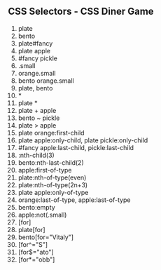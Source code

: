 ## CSS Selectors - CSS Diner Game

1. plate
2. bento
3. plate#fancy
4. plate apple
5. #fancy pickle
6. .small
7. orange.small
8. bento orange.small
9. plate, bento
10. \*
11. plate \*
12. plate + apple
13. bento ~ pickle
14. plate > apple
15. plate orange:first-child
16. plate apple:only-child, plate pickle:only-child
17. #fancy apple:last-child, pickle:last-child
18. :nth-child(3)
19. bento:nth-last-child(2)
20. apple:first-of-type
21. plate:nth-of-type(even)
22. plate:nth-of-type(2n+3)
23. plate apple:only-of-type
24. orange:last-of-type, apple:last-of-type
25. bento:empty
26. apple:not(.small)
27. [for]
28. plate[for]
29. bento[for="Vitaly"]
30. [for^="S"]
31. [for$="ato"]
32. [for*="obb"]
